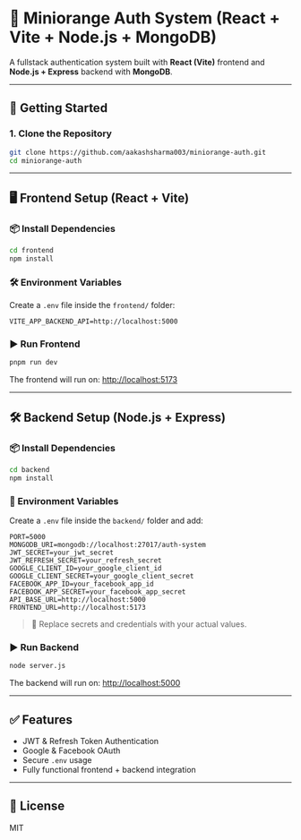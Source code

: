 # 🔧 Miniorange Auth System (React + Vite + Node.js + MongoDB)

A fullstack authentication system built with **React (Vite)** frontend and **Node.js + Express** backend with **MongoDB**.

---

## 🚀 Getting Started

### 1. Clone the Repository

```bash
git clone https://github.com/aakashsharma003/miniorange-auth.git
cd miniorange-auth
```

---

## 🖥️ Frontend Setup (React + Vite)

### 📦 Install Dependencies

```bash
cd frontend
npm install
```

### 🛠️ Environment Variables

Create a `.env` file inside the `frontend/` folder:

```env
VITE_APP_BACKEND_API=http://localhost:5000
```

### ▶️ Run Frontend

```bash
pnpm run dev
```

The frontend will run on: [http://localhost:5173](http://localhost:5173)

---

## 🛠️ Backend Setup (Node.js + Express)

### 📦 Install Dependencies

```bash
cd backend
npm install
```

### 🔐 Environment Variables

Create a `.env` file inside the `backend/` folder and add:

```env
PORT=5000
MONGODB_URI=mongodb://localhost:27017/auth-system
JWT_SECRET=your_jwt_secret
JWT_REFRESH_SECRET=your_refresh_secret
GOOGLE_CLIENT_ID=your_google_client_id
GOOGLE_CLIENT_SECRET=your_google_client_secret
FACEBOOK_APP_ID=your_facebook_app_id
FACEBOOK_APP_SECRET=your_facebook_app_secret
API_BASE_URL=http://localhost:5000
FRONTEND_URL=http://localhost:5173
```

> 🔑 Replace secrets and credentials with your actual values.

### ▶️ Run Backend

```bash
node server.js
```

The backend will run on: [http://localhost:5000](http://localhost:5000)

---

## ✅ Features

* JWT & Refresh Token Authentication
* Google & Facebook OAuth
* Secure `.env` usage
* Fully functional frontend + backend integration

---

## 📎 License

MIT


